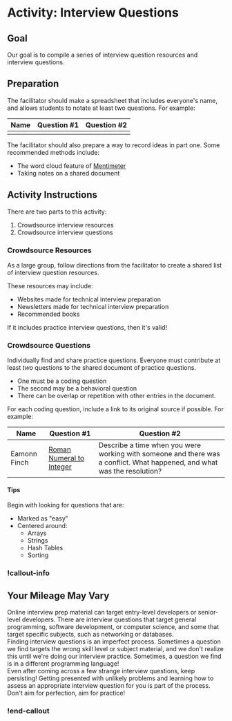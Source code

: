 # Activity: Interview Questions

## Goal

Our goal is to compile a series of interview question resources and interview questions.

## Preparation

The facilitator should make a spreadsheet that includes everyone's name, and allows students to notate at least two questions. For example:

| Name | Question #1 | Question #2 |
| ---- | ----------- | ----------- |
|      |             |

The facilitator should also prepare a way to record ideas in part one. Some recommended methods include:

- The word cloud feature of [Mentimeter](https://www.mentimeter.com/)
- Taking notes on a shared document

## Activity Instructions

There are two parts to this activity:

1. Crowdsource interview resources
1. Crowdsource interview questions

### Crowdsource Resources

As a large group, follow directions from the facilitator to create a shared list of interview question resources.

These resources may include:

- Websites made for technical interview preparation
- Newsletters made for technical interview preparation
- Recommended books

If it includes practice interview questions, then it's valid!

### Crowdsource Questions

Individually find and share practice questions. Everyone must contribute at least _two_ questions to the shared document of practice questions.

- One must be a coding question
- The second may be a behavioral question
- There can be overlap or repetition with other entries in the document.

For each coding question, include a link to its original source if possible. For example:

| Name         | Question #1                                                                 | Question #2                                                                                                         |
| ------------ | --------------------------------------------------------------------------- | ------------------------------------------------------------------------------------------------------------------- |
| Eamonn Finch | [Roman Numeral to Integer](https://leetcode.com/problems/roman-to-integer/) | Describe a time when you were working with someone and there was a conflict. What happened, and what was the resolution? |

#### Tips

Begin with looking for questions that are:

- Marked as "easy"
- Centered around:
  - Arrays
  - Strings
  - Hash Tables
  - Sorting

### !callout-info

## Your Mileage May Vary

Online interview prep material can target entry-level developers or senior-level developers. There are interview questions that target general programming, software development, or computer science, and some that target specific subjects, such as networking or databases.
<br/>
Finding interview questions is an imperfect process. Sometimes a question we find targets the wrong skill level or subject material, and we don't realize this until we're doing our interview practice. Sometimes, a question we find is in a different programming language!
<br/>
Even after coming across a few strange interview questions, keep persisting! Getting presented with unlikely problems and learning how to assess an appropriate interview question for you is part of the process. Don't aim for perfection, aim for practice!

### !end-callout
